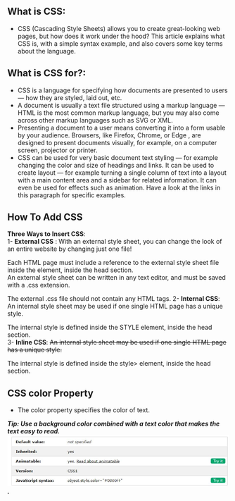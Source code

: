 ## What is CSS:
+ CSS (Cascading Style Sheets) allows you to create great-looking web pages, but how does it work under the hood? This article explains what CSS is, with a simple syntax example, and also covers some key terms about the language.
## What is CSS for?:
+ CSS is a language for specifying how documents are presented to users — how they are styled, laid out, etc.
+ A document is usually a text file structured using a markup language — HTML is the most common markup language, but you may also come across other markup languages such as SVG or XML.
+ Presenting a document to a user means converting it into a form usable by your audience. Browsers, like Firefox, Chrome, or Edge , are designed to present documents visually, for example, on a computer screen, projector or printer.
+ CSS can be used for very basic document text styling — for example changing the color and size of headings and links. It can be used to create layout — for example turning a single column of text into a layout with a main content area and a sidebar for related information. It can even be used for effects such as animation. Have a look at the links in this paragraph for specific examples.
## How To Add CSS
**Three Ways to Insert CSS**:  
1- **External CSS** : 
With an external style sheet, you can change the look of an entire website by changing just one file!

Each HTML page must include a reference to the external style sheet file inside the <link> element, inside the head section.  
An external style sheet can be written in any text editor, and must be saved with a .css extension.

The external .css file should not contain any HTML tags.
2- **Internal CSS**:    
An internal style sheet may be used if one single HTML page has a unique style.

The internal style is defined inside the STYLE element, inside the head section.  
3- **Inline CSS**:
~~An internal style sheet may be used if one single HTML page has a unique style.~~ 

The internal style is defined inside the style> element, inside the head section.
## CSS color Property
+ The color property specifies the color of text.

***Tip: Use a background color combined with a text color that makes the text easy to read.
![Example5](Capture5.JPG).***





